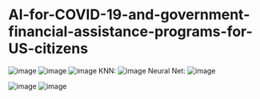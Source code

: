 # AI-for-COVID-19-and-government-financial-assistance-programs-for-US-citizens


![image](https://user-images.githubusercontent.com/105129772/219855461-6b48b24f-77a9-4b67-9a43-bfa46056f782.png)
![image](https://user-images.githubusercontent.com/105129772/219855496-043d0d52-88f2-4cf4-a5f0-33a0e8be2c20.png)
![image](https://user-images.githubusercontent.com/105129772/219855504-6a564806-c94b-4268-b8b3-6344b0ba3ca4.png)
KNN:
![image](https://user-images.githubusercontent.com/105129772/219855478-4388f904-e092-40c7-9787-ba29971b2061.png)
Neural Net:
![image](https://user-images.githubusercontent.com/105129772/219855531-676493c0-765a-439f-a73a-89096dae3774.png)


![image](https://user-images.githubusercontent.com/105129772/219855539-30347b94-c371-4bc2-a940-136b51ded5ca.png)
![image](https://user-images.githubusercontent.com/105129772/219855553-f01c42a4-3b6e-4f10-9528-a41e452ebe36.png)

